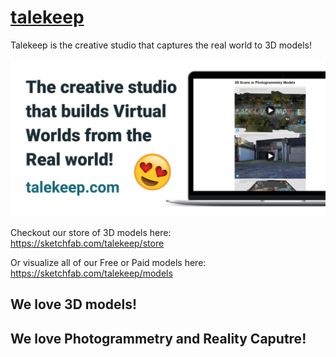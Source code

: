 
# [talekeep](https://www.talekeep.com)

Talekeep is the creative studio that captures the real world to 3D models!

[![](public/assets/siteSocialPic.jpg)](https://www.talekeep.com)

Checkout our store of 3D models here: https://sketchfab.com/talekeep/store

Or visualize all of our Free or Paid models here: https://sketchfab.com/talekeep/models

## We love 3D models!

## We love Photogrammetry and Reality Caputre!